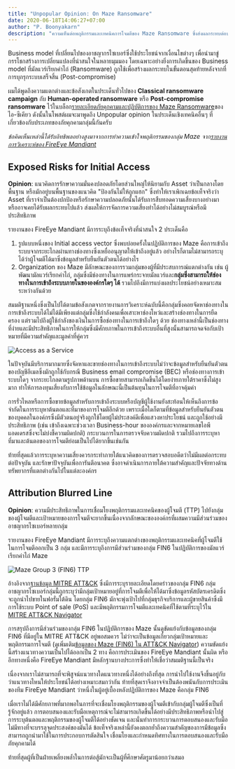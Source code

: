 ```yaml
---
title: "Unpopular Opinion: On Maze Ransomware"
date: 2020-06-18T14:06:27+07:00
author: "P. Boonyakarn"
description: "ความเห็นต่อพฤติกรรมและเทคนิคการโจมตีของ Maze Ransomware ซึ่งส่งผลกระทบต่อประสิทธืภาพในการตรวจจับและรับมือภัยคุกคาม"
---
```


Business model ที่เปลี่ยนไปของอาชญากรไซเบอร์ซึ่งใช้ประโยชน์จากเงื่อนไขต่างๆ เพื่อนำมาขู่กรรโชกสร้างการเปลี่ยนแปลงที่น่าสนใจในหลายมุมมอง โดยเฉพาะอย่างยิ่งการเกิดขึ้นของ Business model ที่มัลแวร์เรียกค่าไถ่ (Ransomware) ถูกใช้เพื่อสร้างผลกระทบในขั้นตอนสุดท้ายหลังจากที่การบุกรุกระบบเสร็จสิ้น (Post-compromise) 

ผมได้พูดถึงความแตกต่างและข้อสังเกตในประเด็นทั่วไปของ **Classical ransomware campaign** กับ **Human-operated ransomware** หรือ **Post-compromise ransomware** ไว้ในบล็อก[รายละเอียดภัยคุกคามและปฏิบัติการของ Maze Ransomware](https://www.i-secure.co.th/2020/06/threat-information-maze-ransomware/)ของไอ-ซีเคียว ดังนั้นในโพสต์ผมจะมาพูดถึง Unpopular opinion ในประเด็นเชิงเทคนิคอื่นๆ ที่เกี่ยวข้องกับประเภทของภัยคุกคามกลุ่มนี้กันครับ

*ข้อคิดเห็นเหล่านี้ได้รับอิทธิพลอย่างสูงมาจากการทำความเข้าใจพฤติกรรมของกลุ่ม Maze จาก[รายงานการวิเคราะห์ของ FireEye Mandiant](https://www.fireeye.com/blog/threat-research/2020/05/tactics-techniques-procedures-associated-with-maze-ransomware-incidents.html)*

## Exposed Risks for Initial Access

**Opinion**: แนวคิดการรักษาความมั่นคงปลอดภัยโดยส่วนใหญ่ให้นิยามกับ Asset ว่าเป็นกลางโดยพื้นฐาน หรือมักอยู่บนพื้นฐานของแนวคิด "ป้องกันไม่ให้ถูกแฮก" ซึ่งทำให้เราเพิกเฉยข้อเท็จจริงว่า Asset ที่เราจำเป็นต้องปกป้องหรือรักษาความปลอดภัยนั้นได้รับการสืบทอดความเสี่ยงบางอย่างมา หรืออาจเคยได้รับผลกระทบไปแล้ว ส่งผลให้การจัดการความเสี่ยงทำได้อย่างไม่สมบูรณ์หรือมีประสิทธิภาพ

รายงานของ FireEye Mandiant มีการระบุถึงข้อเท็จจริงที่น่าสนใจ 2 ประเด็นคือ

1. รูปแบบหนึ่งของ Initial access vector ซึ่งพบบ่อยครั้งในปฏิบัติการของ Maze คือการเข้าถึงระบบจากระยะไกลผ่านทางช่องทางซึ่งเหยื่ออนุญาตให้เข้าถึงอยู่แล้ว อย่างไรก็ตามไม่สามารถระบุได้ว่าผู้โจมตีได้มาซึ่งข้อมูลสำหรับยืนยันตัวตนได้อย่างไร
2. Organization ของ Maze มีลักษณะของการรวมกลุ่มของผู้ที่มีประสบการณ์แตกต่างกัน เช่น ผู้พัฒนามัลแวร์เรียกค่าไถ่, กลุ่มซึ่งมีช่องทางในการแพร่กระจายมัลแวร์และ**กลุ่มซึ่งสามารถให้ช่องทางในการเข้าถึงระบบภายในขององค์กรใดๆ ได้** รวมไปถึงมีการแบ่งผลประโยชน์อย่างเหมาะสมระหว่างกันด้วย

สมมติฐานหนึ่งซึ่งเป็นไปได้ตามข้อสังเกตจากรายงานการวิเคราะห์ฉบับนี้คือกลุ่มซึ่งคอยจัดหาช่องทางในการเข้าถึงระบบได้ไม่ได้มีเพียงแต่กลุ่มซึ่งใช้กำลังคนเพื่อเสาะหาช่องโหว่และสร้างช่องทางในการยืดครอง แต่รวมไปถึงผู้ใช้กำลังของเงินในการซื้อช่องทางในการเข้าถึงใดๆ ด้วย ช่องทางเหล่านี้เป็นช่องทางที่ง่ายและมีประสิทธิภาพในการให้กลุ่มซึ่งมีศักยภาพในการเข้าถึงระบบอื่นที่สูงนั้นสามารถจดจ่อกับเป้าหมายที่มีความสำคัญและมูลค่าที่คู่ควร

![Access as a Service](https://i.imgur.com/zstTunD.png)

ในปัจจุบันมีบริการมากมายซึ่งจัดหาและขายช่องทางในการเข้าถึงระบบไม่ว่าจะข้อมูลสำหรับยืนยันตัวตนของบัญชีอีเมลซึ่งมักถูกใช้กับกรณี Business email compromise (BEC) หรือช่องทางการเข้าระบบใดๆ จากระยะไกลตามรูปภาพด้านบน การซื้อขายสามารถเกิดขึ้นได้โดยง่ายภายใต้ราคาซึ่งไม่สูงมาก ทำให้การลงทุนเสี่ยงกับการใช้ข้อมูลในลักษณะนี้เป็นต้นทุนในการโจมตีที่อาจคุ้มค่า

การรั่วไหลหรือการซื้อขายข้อมูลสำหรับการเข้าถึงระบบหรือบัญชีผู้ใช้งานยังสะท้อนให้เห็นถึงการข้อจำกัดในการระบุหาต้นตอและที่มาของการโจมตีอีกด้วย เพราะเมื่อใดก็ตามที่ข้อมูลสำหรับยืนยันตัวตนของบุคคลในองค์กรซึ่งมีตัวตนอยู่จริงถูกใช้โดยผู้ไม่ประสงค์ดีเพื่อแสวงหาประโยชน์ และถูกใช้อย่างมีประสิทธิภาพ (เช่น เข้าถึงเฉพาะช่วงเวลา Business-hour ขององค์กรและจากหมายเลขไอพีแอดเดรสซึ่งจะไม่บ่งชี้ความผิดปกติ) กระบวนการในการตรวจจับความผิดปกติ รวมไปถึงการระบุหาที่มาและต้นตอของการโจมตีย่อมเป็นไปได้ยากขึ้นเช่นกัน

ท้ายที่สุดแล้วการระบุหาความเสี่ยงควรกระทำภายใต้แนวคิดของการตรวจสอบอดีตว่าไม่มีผลต่อกระทบต่อปัจจุบัน และรักษาปัจจุบันเพื่อการันตีอนาคต ซึ่งอาจดำเนินการภายใต้ความสำคัญและปัจจัยทางด้านทรัพยากรที่แตกต่างกันไปในแต่ละองค์กร 

## Attribution Blurred Line

**Opinion**: ความมีประสิทธิภาพในการเชื่อมโยงพฤติกรรมและเทคนิคของผู้โจมตี (TTP) ไปยังกลุ่มของผู้โจมตีและเป้าหมายของการโจมตีจะยากขึ้นเนื่องจากลักษณะขององค์กรที่ผสมความมีส่วนร่วมของอาชญากรไซเบอร์หลายกลุ่ม

รายงานของ FireEye Mandiant มีการระบุถึงความแตกต่างของพฤติกรรมและเทคนิคที่ผู้โจมตีใช้ในการโจมตีออกเป็น 3 กลุ่ม และมีการระบุถึงการมีส่วนร่วมของกลุ่ม FIN6 ในปฏิบัติการของมัลแวร์เรียกค่าไถ่ Maze

![Maze Group 3 (FIN6) TTP](https://i.imgur.com/mgCiWOl.png)

อ้างอิงจาก[ฐานข้อมูล MITRE ATT&CK](https://attack.mitre.org/groups/G0037/) ซึ่งมีการระบุรายละเอียดโดยคร่าวของกลุ่ม FIN6 กลุ่มอาชญากรไซเบอร์กลุ่มนี้ถูกระบุว่ามีกลุ่มเป้าหมายอยู่ที่การโจมตีเพื่อให้ได้มาซึ่งข้อมูลรหัสบัตรเครดิตซึ่งจะถูกนำไปขายในฟอรั่มใต้ดิน โดยกลุ่ม FIN6 มักจะพุ่งเป้าไปที่กลุ่มธุรกิจบริการและผู้ขายสินค้าซึ่งมีการใช้ระบบ Point of sale (PoS) และมีพฤติกรรมการโจมตีและเทคนิคที่ใช้ตามที่ระบุไว้ใน [MITRE ATT&CK Navigator](https://mitre-attack.github.io/attack-navigator/enterprise/#layerURL=https%3A%2F%2Fattack.mitre.org%2Fgroups%2FG0037%2FG0037-enterprise-layer.json)

การสรุปถึงการมีส่วนร่วมของกลุ่ม FIN6 ในปฏิบัติการของ Maze นั้นดูขัดแย้งกับข้อมูลของกลุ่ม FIN6 ที่มีอยู่ใน MITRE ATT&CK อยู่พอสมควร ไม่ว่าจะเป็นข้อมูลเกี่ยวกลุ่มเป้าหมายและพฤติกรรมการโจมตี (ดูเพิ่มเติม[ข้อมูลของ Maze (FIN6) ใน ATT&CK Navigator](https://gist.github.com/pe3zx/6c667a5eec90d066d30a4fb0a352a006#file-maze_group_3_fin6-json)) ความขัดแย้งนี้สร้างแนวทางความเป็นไปได้ออกเป็น 2 ทาง คือการประเมินของ FireEye Mandiant นั้นผิด หรืออีกทางหนึ่งคือ FireEye Mandiant มีหลักฐานบางประการซึ่งทำให้เชื่อว่าสมมติฐานนี้เป็นจริง

เนื่องจากเราไม่สามารถที่จะพิสูจน์แนวทางใดแนวทางหนึ่งได้อย่างถึงที่สุด การนำไปใช้งานจึงขึ้นอยู่กับว่าแนวทางไหนให้ประโยชน์ได้อย่างเหมาะสมกว่ากัน ท้ายที่สุดเราจึงอาจจำเป็นต้องพนันกับการประเมินของทีม FireEye Mandiant ว่าหนึ่งในผู้อยู่เบื้องหลังปฏิบัติการของ Maze คือกลุ่ม FIN6

เมื่อเราไม่ได้มีศักยภาพที่มากพอในการที่จะเชื่อมโยงพฤติกรรมของผู้โจมตีเข้ากับกลุ่มผู้โจมตีซึ่งเป็นที่รู้จักอยู่แล้ว การตอบสนองและรับมือเหตุการณ์จะไม่สามารถเกิดขึ้นได้อย่างมีประสิทธิภาพหรือนำไปสู่การระบุต้นตอและพฤติกรรมของผู้โจมตีได้อย่างชัดเจน และนั่นทำการกระบวนการตอบสนองและรับมือไม่มีทางที่จะบรรลุจุดประสงค์ของมันได้ ข้อเท็จจริงเหล่านี้ยังคงตอกย้ำถึงความสำคัญของการมีข้อมูลซึ่งสามารถถูกนำมาใช้ในการประกอบการตัดสินใจ เชื่อมโยงและกำหนดทิศทางในการตอบสนองและรับมือภัยคุกคามได้

ท้ายที่สุดผู้ที่เป็นฝ่ายเพลี่ยงพล้ำในการต่อสู้มักจะเป็นผู้ที่ศึกษาศัตรูมาน้อยกว่าเสมอ